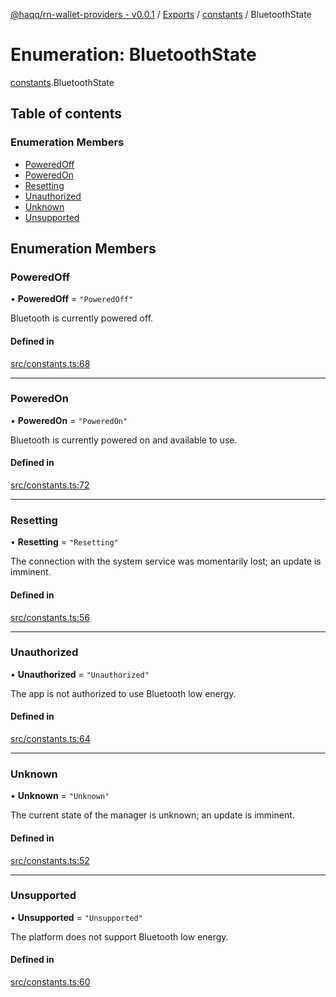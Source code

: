 [@haqq/rn-wallet-providers - v0.0.1](../README.md) / [Exports](../modules.md) / [constants](../modules/constants.md) / BluetoothState

# Enumeration: BluetoothState

[constants](../modules/constants.md).BluetoothState

## Table of contents

### Enumeration Members

- [PoweredOff](constants.BluetoothState.md#poweredoff)
- [PoweredOn](constants.BluetoothState.md#poweredon)
- [Resetting](constants.BluetoothState.md#resetting)
- [Unauthorized](constants.BluetoothState.md#unauthorized)
- [Unknown](constants.BluetoothState.md#unknown)
- [Unsupported](constants.BluetoothState.md#unsupported)

## Enumeration Members

### PoweredOff

• **PoweredOff** = ``"PoweredOff"``

Bluetooth is currently powered off.

#### Defined in

[src/constants.ts:68](https://github.com/haqq-network/haqq-rn-wallet-providers/blob/7850de5/src/constants.ts#L68)

___

### PoweredOn

• **PoweredOn** = ``"PoweredOn"``

Bluetooth is currently powered on and available to use.

#### Defined in

[src/constants.ts:72](https://github.com/haqq-network/haqq-rn-wallet-providers/blob/7850de5/src/constants.ts#L72)

___

### Resetting

• **Resetting** = ``"Resetting"``

The connection with the system service was momentarily lost; an update is imminent.

#### Defined in

[src/constants.ts:56](https://github.com/haqq-network/haqq-rn-wallet-providers/blob/7850de5/src/constants.ts#L56)

___

### Unauthorized

• **Unauthorized** = ``"Unauthorized"``

The app is not authorized to use Bluetooth low energy.

#### Defined in

[src/constants.ts:64](https://github.com/haqq-network/haqq-rn-wallet-providers/blob/7850de5/src/constants.ts#L64)

___

### Unknown

• **Unknown** = ``"Unknown"``

The current state of the manager is unknown; an update is imminent.

#### Defined in

[src/constants.ts:52](https://github.com/haqq-network/haqq-rn-wallet-providers/blob/7850de5/src/constants.ts#L52)

___

### Unsupported

• **Unsupported** = ``"Unsupported"``

The platform does not support Bluetooth low energy.

#### Defined in

[src/constants.ts:60](https://github.com/haqq-network/haqq-rn-wallet-providers/blob/7850de5/src/constants.ts#L60)
